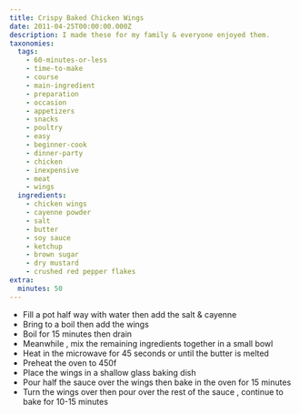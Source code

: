 ```yaml
---
title: Crispy Baked Chicken Wings
date: 2011-04-25T00:00:00.000Z
description: I made these for my family & everyone enjoyed them.
taxonomies:
  tags:
    - 60-minutes-or-less
    - time-to-make
    - course
    - main-ingredient
    - preparation
    - occasion
    - appetizers
    - snacks
    - poultry
    - easy
    - beginner-cook
    - dinner-party
    - chicken
    - inexpensive
    - meat
    - wings
  ingredients:
    - chicken wings
    - cayenne powder
    - salt
    - butter
    - soy sauce
    - ketchup
    - brown sugar
    - dry mustard
    - crushed red pepper flakes
extra:
  minutes: 50
---
```

 - Fill a pot half way with water then add the salt & cayenne
 - Bring to a boil then add the wings
 - Boil for 15 minutes then drain
 - Meanwhile , mix the remaining ingredients together in a small bowl
 - Heat in the microwave for 45 seconds or until the butter is melted
 - Preheat the oven to 450f
 - Place the wings in a shallow glass baking dish
 - Pour half the sauce over the wings then bake in the oven for 15 minutes
 - Turn the wings over then pour over the rest of the sauce , continue to bake for 10-15 minutes
